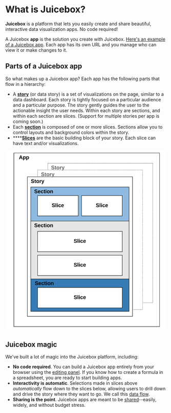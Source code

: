 # What is Juicebox?

**Juicebox** is a platform that lets you easily create and share beautiful, interactive data visualization apps. No code required!

A Juicebox **app** is the solution you create with Juicebox. [Here's an example of a Juicebox app](www.example.com). Each app has its own URL and you manage who can view it or make changes to it.

## Parts of a Juicebox app

So what makes up a Juicebox app? Each app has the following parts that flow in a hierarchy:

* A [**story**](../authoring-apps/story-designer/what-is-a-story.md) \(or data story\) is a set of visualizations on the page, similar to a data dashboard. Each story is tightly focused on a particular audience and a particular purpose. The story gently guides the user to the actionable insight the user needs. Within each story are sections, and within each section are slices. \(Support for multiple stories per app is coming soon.\)
* Each [**section**](../authoring-apps/story-designer/story-sections.md) is composed of one or more slices. Sections allow you to control layouts and background colors within the story.
* \*\*\*\*[**Slices**](../authoring-apps/story-designer/slices/) are the basic building block of your story. Each slice can have text and/or visualizations. 

![Parts of a Juicebox app](../.gitbook/assets/image%20%2810%29.png)

## Juicebox magic

We've built a lot of magic into the Juicebox platform, including:

* **No code required**. You can build a Juicebox app entirely from your browser using the [editing panel](../authoring-apps/creating-and-editing/editing-panel-a-quick-tour.md). If you know how to create a formula in a spreadsheet, you are ready to start building apps. 
* **Interactivity is automatic**. Selections made in slices above _automatically_ flow down to the slices below, allowing users to drill down and drive the story where they want to go. We call this [data flow](../viewing-apps/data-flow.md).
* **Sharing is the point**. Juicebox apps are meant to be [shared](../authoring-apps/publish-and-share/sharing-and-access-controls.md)--easily, widely, and without budget stress.

